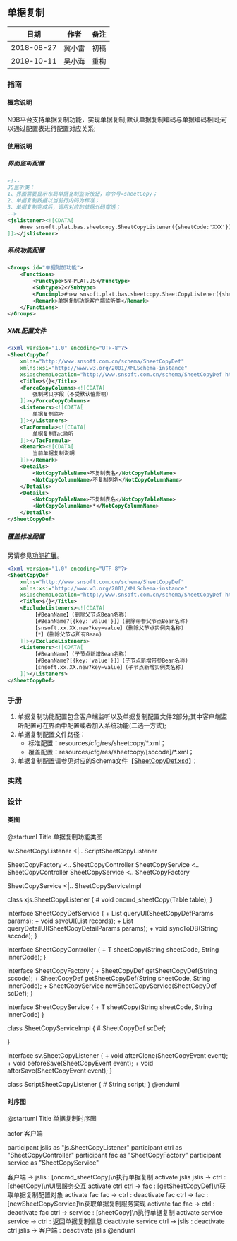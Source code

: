 ## 单据复制

|日期|作者|备注|
|------|------|------|
|2018-08-27|冀小雷|初稿|
|2019-10-11|吴小海|重构|

### 指南	
#### 概念说明
N9B平台支持单据复制功能，实现单据复制;默认单据复制编码与单据编码相同;可以通过配置表进行配置对应关系;

#### 使用说明
		
##### 界面监听配置

```xml
<!--
JS监听类：
1、界面需要显示布局单据复制监听按钮，命令号=sheetCopy；
2、单据复制数据以当前行内码为标准；
3、单据复制完成后，调用对应的单据外码穿透；
-->
<jslistener><![CDATA[
	#new snsoft.plat.bas.sheetcopy.SheetCopyListener({sheetCode:'XXX'})
]]></jslistener>
```

##### 系统功能配置

```xml
<Groups id="单据附加功能">
	<Functions>
		<Functype>SN-PLAT.JS</Functype>
		<Subtype>2</Subtype>
		<Funcimpl>#new snsoft.plat.bas.sheetcopy.SheetCopyListener({sheetCode:'XXX'})</Funcimpl>
		<Remark>单据复制功能客户端监听类</Remark>
	</Functions>
</Groups>
```

##### XML配置文件

```xml
<?xml version="1.0" encoding="UTF-8"?>
<SheetCopyDef
	xmlns="http://www.snsoft.com.cn/schema/SheetCopyDef" 
	xmlns:xsi="http://www.w3.org/2001/XMLSchema-instance"
	xsi:schemaLocation="http://www.snsoft.com.cn/schema/SheetCopyDef http://www.snsoft.com.cn/schema/SheetCopyDef.xsd">
    <Title>${}</Title>
    <ForceCopyColumns><![CDATA[
		强制拷贝字段（不受默认值影响）
    ]]></ForceCopyColumns>
    <Listeners><![CDATA[
		单据复制监听
    ]]></Listeners>
    <TacFormula><![CDATA[
		单据复制Tac监听
    ]]></TacFormula>
    <Remark><![CDATA[
		当前单据复制说明
    ]]></Remark>
    <Details>
        <NotCopyTableName>不复制表名</NotCopyTableName>
        <NotCopyColumnName>不复制列名</NotCopyColumnName>
    </Details>
    <Details>
        <NotCopyTableName>不复制表名</NotCopyTableName>
        <NotCopyColumnName>*</NotCopyColumnName>
    </Details>
</SheetCopyDef>
```


##### 覆盖标准配置

另请参见[功能扩展](help.html?helpFile=help/SN-PLAT/PlatModule.md#功能扩展)。

```xml
<?xml version="1.0" encoding="UTF-8"?>
<SheetCopyDef 
	xmlns="http://www.snsoft.com.cn/schema/SheetCopyDef" 
	xmlns:xsi="http://www.w3.org/2001/XMLSchema-instance"
	xsi:schemaLocation="http://www.snsoft.com.cn/schema/SheetCopyDef http://www.snsoft.com.cn/schema/SheetCopyDef.xsd">
    <Title>${}</Title>
    <ExcludeListeners><![CDATA[
		【#BeanName】(删除父节点Bean名称)
		【#BeanName?[{key:'value'}]】(删除带参父节点Bean名称)
		【snsoft.xx.XX.new?key=value】(删除父节点实例类名称)
		【*】(删除父节点所有Bean)
    ]]></ExcludeListeners>
    <Listeners><![CDATA[
		【#BeanName】(子节点新增Bean名称)
		【#BeanName?[{key:'value'}]】(子节点新增带参Bean名称)
		【snsoft.xx.XX.new?key=value】(子节点新增实例类名称)
    ]]></Listeners>
</SheetCopyDef>
```

### 手册	

1. 单据复制功能配置包含客户端监听以及单据复制配置文件2部分;其中客户端监听配置可在界面中配置或者加入系统功能(二选一方式);
1. 单据复制配置文件路径：
	* 标准配置：resources/cfg/res/sheetcopy/*.xml；
	* 覆盖配置：resources/cfg/res/sheetcopy/[sccode]/*.xml；
1. 单据复制配置请参见对应的Schema文件【[SheetCopyDef.xsd](do/BrowseSchema?schema=SheetCopyDef.xsd)】；
		
### 实践	
	
### 设计


#### 类图

@startuml
Title 单据复制功能类图

sv.SheetCopyListener <|.. ScriptSheetCopyListener

SheetCopyFactory <.. SheetCopyController
SheetCopyService <.. SheetCopyController
SheetCopyService <.. SheetCopyFactory

SheetCopyService <|.. SheetCopyServiceImpl

class xjs.SheetCopyListener {
	# void oncmd_sheetCopy(Table table);
}

interface SheetCopyDefService {
	+ List<SheetCopyDef> queryUI(SheetCopyDefParams params);
	+ void saveUI(List<SheetCopyDef> records);
	+ List<SheetCopyDetail> queryDetailUI(SheetCopyDetailParams params);
	+ void syncToDB(String sccode);
}

interface SheetCopyController {
	+ T sheetCopy(String sheetCode, String innerCode);
}

interface SheetCopyFactory {
	+ SheetCopyDef getSheetCopyDef(String sccode);
	+ SheetCopyDef getSheetCopyDef(String sheetCode, String innerCode);
	+ <T> SheetCopyService<T> newSheetCopyService(SheetCopyDef scDef);
}

interface SheetCopyService {
	+ T sheetCopy(String sheetCode, String innerCode)
}

class SheetCopyServiceImpl {
	# SheetCopyDef scDef;
	
}

interface sv.SheetCopyListener {
	+ void afterClone(SheetCopyEvent event);
	+ void beforeSave(SheetCopyEvent event);
	+ void afterSave(SheetCopyEvent event);
}

class ScriptSheetCopyListener {
	# String script;
}
@enduml

#### 时序图

@startuml
Title 单据复制时序图

actor 客户端

participant jslis   as "js.SheetCopyListener"
participant ctrl    as "SheetCopyController"
participant fac     as "SheetCopyFactory"
participant service as "SheetCopyService"

客户端 -> jslis : [oncmd_sheetCopy]\n执行单据复制
activate jslis
	jslis -> ctrl : [sheetCopy]\nUI层服务交互
	activate ctrl
		ctrl -> fac : [getSheetCopyDef]\n获取单据复制配置对象
		activate fac
		fac -> ctrl : 
		deactivate fac
		ctrl -> fac : [newSheetCopyService]\n获取单据复制服务实现
		activate fac
		fac -> ctrl : 
		deactivate fac
		ctrl -> service : [sheetCopy]\n执行单据复制
		activate service
		service -> ctrl : 返回单据复制信息
		deactivate service
	ctrl -> jslis : 
	deactivate ctrl
jslis -> 客户端 :
deactivate jslis
@enduml